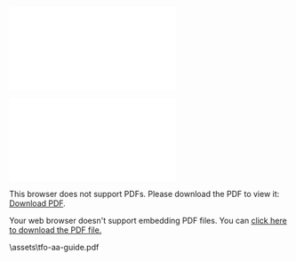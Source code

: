![PDF](\assets\tfo-aa-guide.pdf "PDF")

<object data="\assets\tfo-aa-guide.pdf" type="application/pdf" width="1000px" height="700px">
    <embed src="\assets\tfo-aa-guide.pdf">
        <p>This browser does not support PDFs. Please download the PDF to view it: <a href="\assets\tfo-aa-guide.pdf">Download PDF</a>.</p>
    </embed>
</object>


<object data="\assets\tfo-aa-guide.pdf" type="application/pdf" width="100%" height="600px">
  <p>Your web browser doesn't support embedding PDF files. You can <a href="\assets\tfo-aa-guide.pdf">click here to download the PDF file.</a></p>
</object>


\assets\tfo-aa-guide.pdf